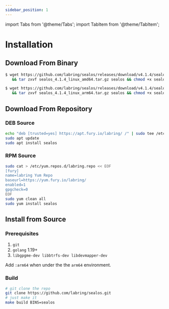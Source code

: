 ```yaml
---
sidebar_position: 1
---
```


import Tabs from '@theme/Tabs';
import TabItem from '@theme/TabItem';

# Installation

## Download From Binary

<Tabs groupId="arch">
  <TabItem value="amd64" label="amd64" default>

```bash
$ wget https://github.com/labring/sealos/releases/download/v4.1.4/sealos_4.1.4_linux_amd64.tar.gz \
   && tar zxvf sealos_4.1.4_linux_amd64.tar.gz sealos && chmod +x sealos && mv sealos /usr/bin
```

  </TabItem>
  <TabItem value="arm64" label="arm64">

```bash
$ wget https://github.com/labring/sealos/releases/download/v4.1.4/sealos_4.1.4_linux_arm64.tar.gz \
   && tar zxvf sealos_4.1.4_linux_arm64.tar.gz sealos && chmod +x sealos && mv sealos /usr/bin
```

  </TabItem>
</Tabs>

## Download From Repository

### DEB Source

```bash
echo "deb [trusted=yes] https://apt.fury.io/labring/ /" | sudo tee /etc/apt/sources.list.d/labring.list
sudo apt update
sudo apt install sealos
```

### RPM Source

```bash
sudo cat > /etc/yum.repos.d/labring.repo << EOF
[fury]
name=labring Yum Repo
baseurl=https://yum.fury.io/labring/
enabled=1
gpgcheck=0
EOF
sudo yum clean all
sudo yum install sealos
```

## Install from Source

### Prerequisites
1. `git`  
2. `golang` 1.19+  
3. `libgpgme-dev libbtrfs-dev libdevmapper-dev`

Add `:arm64` when under the the `arm64` environment.

### Build

```bash
# git clone the repo
git clone https://github.com/labring/sealos.git
# just make it
make build BINS=sealos
```

